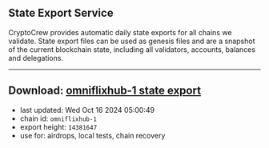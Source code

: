 ## State Export Service
CryptoCrew provides automatic daily state exports for all chains we validate. State export files can be used as genesis files and are a snapshot of the current blockchain state, including all validators, accounts, balances and delegations.

---
**Download: [omniflixhub-1 state export](https://dl-eu2.ccvalidators.com/SERVICE/omniflixhub/omniflixhub-1_export_14381647.json)**
---

- last updated: Wed Oct 16 2024 05:00:49
- chain id: `omniflixhub-1`
- export height: `14381647`
- use for: airdrops, local tests, chain recovery
